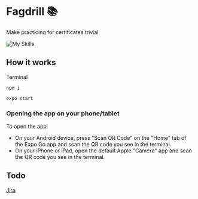 # Fagdrill :books:

Make practicing for certificates trivial

![My Skills](https://skillicons.dev/icons?i=react,firebase)

## How it works

Terminal
```
npm i
```
```
expo start
```

### Opening the app on your phone/tablet

To open the app:

- On your Android device, press "Scan QR Code" on the "Home" tab of the Expo Go app and scan the QR code you see in the terminal.
- On your iPhone or iPad, open the default Apple "Camera" app and scan the QR code you see in the terminal.

## Todo

[Jira](https://st0611.atlassian.net/jira/software/projects/FD/boards/1)
